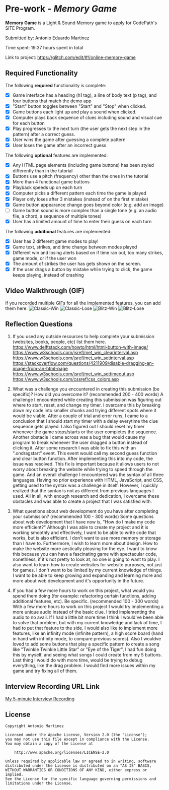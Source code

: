 # Pre-work - *Memory Game*

**Memory Game** is a Light & Sound Memory game to apply for CodePath's SITE Program. 

Submitted by: Antonio Eduardo Martinez

Time spent: 19:37 hours spent in total

Link to project: https://glitch.com/edit/#!/online-memory-game

## Required Functionality

The following **required** functionality is complete:

* [x] Game interface has a heading (h1 tag), a line of body text (p tag), and four buttons that match the demo app
* [x] "Start" button toggles between "Start" and "Stop" when clicked. 
* [x] Game buttons each light up and play a sound when clicked. 
* [x] Computer plays back sequence of clues including sound and visual cue for each button
* [x] Play progresses to the next turn (the user gets the next step in the pattern) after a correct guess. 
* [x] User wins the game after guessing a complete pattern
* [x] User loses the game after an incorrect guess

The following **optional** features are implemented:

* [x] Any HTML page elements (including game buttons) has been styled differently than in the tutorial
* [x] Buttons use a pitch (frequency) other than the ones in the tutorial
* [x] More than 4 functional game buttons
* [x] Playback speeds up on each turn
* [x] Computer picks a different pattern each time the game is played
* [x] Player only loses after 3 mistakes (instead of on the first mistake)
* [x] Game button appearance change goes beyond color (e.g. add an image)
* [ ] Game button sound is more complex than a single tone (e.g. an audio file, a chord, a sequence of multiple tones)
* [x] User has a limited amount of time to enter their guess on each turn

The following **additional** features are implemented:

- [x] User has 2 different game modes to play!
- [x] Game text, strikes, and time change between modes played
- [x] Different win and losing alerts based on if time ran out, too many strikes, game mode, or if the user won
- [x] The amount of strikes the user has gets shown on the screen.
- [x] If the user drags a button by mistake while trying to click, the game keeps playing, instead of crashing 

## Video Walkthrough (GIF)

If you recorded multiple GIFs for all the implemented features, you can add them here:
![Classic-Win](https://github.com/2003antonio/gifs/blob/main/memory-game-win.gif)
![Classic-Lose](https://github.com/2003antonio/gifs/blob/main/memory-game-lose.gif)
![Blitz-Win](https://github.com/2003antonio/gifs/blob/main/blitz-mode-win.gif)
![Blitz-Lose](https://github.com/2003antonio/gifs/blob/main/blitz-mode-lose.gif)

## Reflection Questions
1. If you used any outside resources to help complete your submission (websites, books, people, etc) list them here. 
https://www.delftstack.com/howto/html/html-button-with-image/
https://www.w3schools.com/jsref/met_win_clearinterval.asp
https://www.w3schools.com/jsref/met_win_setinterval.asp
https://stackoverflow.com/questions/4211909/disable-dragging-an-image-from-an-html-page
https://www.w3schools.com/jsref/met_win_settimeout.asp
https://www.w3schools.com/cssref/css_colors.asp


2. What was a challenge you encountered in creating this submission (be specific)? How did you overcome it? (recommended 200 - 400 words) 
A challenge I encountered while creating this submission was figuring out where to start, reset, and change my timer. I overcame this by breaking down my code into smaller chunks and trying different spots where it would be viable. After a couple of trial and error runs, I came to a conclusion that I should start my timer with a delay everytime the clue sequence gets played. I also figured out I should reset my timer whenever the game stops/starts or the user completes the sequence. Another obstacle I came across was a bug that would cause my program to break whenever the user dragged a button instead of clicking it. After some research I was able to fix this with an ".ondragstart" event. This event would call my second guess function and clear button function. After implementing this into my code, the issue was resolved. This fix is important because it allows users to not worry about breaking the website while trying to speed through the game. And an overall challenge I encountered was the syntax of all three languages. Having no prior experience with HTML, JavaScript, and CSS, getting used to the syntax was a challenge in itself. However, I quickly realized that the syntax is not as different from previous languages I used. All in all, with enough research and dedication, I overcame these obstacles and was able to create a project that I was satisfied with.

3. What questions about web development do you have after completing your submission? (recommended 100 - 300 words) 
Some questions about web development that I have now is, "How do I make my code more efficient?" Although I was able to create my project and it is working smoothly and effectively, I want to be able to write code that works, but is also efficient. I don't want to use more memory or storage than I have to. Furthermore, I wish to learn more about design. How to make the website more aestically pleasing for the eye. I want to know this because you can have a fascinating game with spectacular code, nonethless, if it's not pretty to look at, no one is going to want to play. I also want to learn how to create websites for website purposes, not just for games. I don't want to be limited by my current knowledge of things. I want to be able to keep growing and expanding and learning more and more about web development and it's opportunity in the future. 

4. If you had a few more hours to work on this project, what would you spend them doing (for example: refactoring certain functions, adding additional features, etc). Be specific. (recommended 100 - 300 words) 
With a few more hours to work on this project I would try implementing a more unique audio instead of the basic clue. I tried implementing the audio to no avail. If I had a little bit more time I think I would've been able to solve that problem, but with my current knowledge and lack of time, I had to put that feature to the side. I would also like to implement more features, like an infinity mode (infinite pattern), a high score board (hand in hand with infinity mode, to compare previous scores). Also I wouldve loved to add some buttons that play a specific pattern to create a song like "Twinkle Twinkle Little Star" or "Eye of the Tiger", I had fun doing this by myself, and seeing what songs I could create from my 5 buttons. Last thing I would do with more time, would be trying to debug everything, like the drag problem. I would find more issues within my game and try fixing all of them.


## Interview Recording URL Link

[My 5-minute Interview Recording](https://www.loom.com/share/77845928f515449c8d2e849509528025)


## License

    Copyright Antonio Martinez

    Licensed under the Apache License, Version 2.0 (the "License");
    you may not use this file except in compliance with the License.
    You may obtain a copy of the License at

        http://www.apache.org/licenses/LICENSE-2.0

    Unless required by applicable law or agreed to in writing, software
    distributed under the License is distributed on an "AS IS" BASIS,
    WITHOUT WARRANTIES OR CONDITIONS OF ANY KIND, either express or implied.
    See the License for the specific language governing permissions and
    limitations under the License.